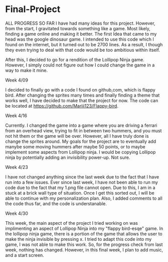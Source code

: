 # Final-Project
ALL PROGRESS SO FAR
I have had many ideas for this project. However, from the start, I gravitated towards something like a game. Most likely, finding a game online and making it better. The first Idea that came to my head was the google dinosaur game. I intended to use this code which I found on the internet, but it turned out to be 2700 lines. As a result, I though they even trying to deal with that code would be too ambitious within itself. 

After this, I decided to go for a rendition of the Lollipop Ninja game. However, I simply could not figure out how I could change the game in a way to make it mine. 

Week 4/09

I decided to finally go with a code I found on github,com, which is flappy bird. After changing the sprites many times and finally finding a theme that works well, I have decided to make that the project for now. The code can be located at https://github.com/Mariii123/Flappy-bird. 

Week 4/16

Currently. I changed the game into a game where you are driving a ferrari from an overhead view, trying to fit in between two hummers, and you must not hit them or the game will be over. However, all I have truly done is change the sprites around. My goals for the project are to eventually add manybe some moving hummers after maybe 50 points, or to maybe implement some aspects from Lollipop ninja. I would be copying Lollipop ninja by potentially adding an invisibility power-up. Not sure. 

Week 4/23

I have not changed anything since the last week due to the fact that I have run into a few issues. Ever since last week, I have not been able to run my code due to the fact that my 1.png file cannot open. Due to this, I am in a stuck at a brick wall type of situation. Once I get this sorted out, I will be able to continue with my personalization plan. Also, I added comments to all the code thus far, and the code is understanable. 

Week 4/30

This week, the main aspect of the project I tried working on was implimenting an aspect of Lollipop Ninja into my "flappy bird-esqe" game. In the lollipop ninja game, there is a portion of the game that allows the user to make the ninja invisible by pressing x. I tried to adapt this code into my game, I was not able to make this work. So, for the progress check from last week, nothing has changed. However, in this final week, I plan to add music, and a start screen. 
